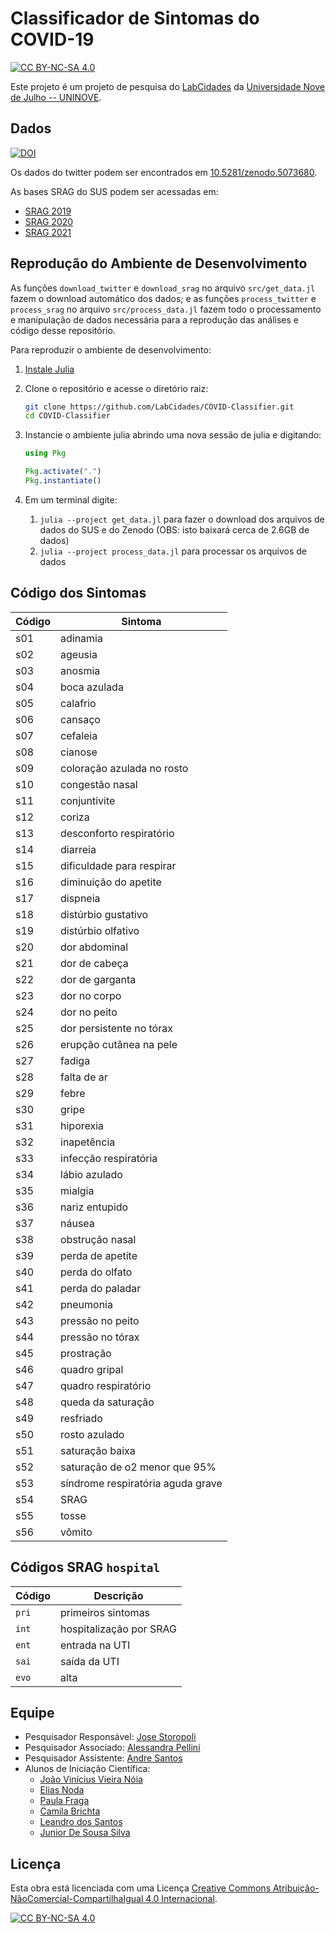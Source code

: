 # Classificador de Sintomas do COVID-19

[![CC BY-NC-SA 4.0][cc-by-nc-sa-shield]][cc-by-nc-sa]

Este projeto é um projeto de pesquisa do [LabCidades](https://github.com/LabCidades/) da [Universidade Nove de Julho -- UNINOVE](https://uninove.br).

## Dados
[![DOI](https://zenodo.org/badge/DOI/10.5281/zenodo.5073680.svg)](https://doi.org/10.5281/zenodo.5073680)

Os dados do twitter podem ser encontrados em [10.5281/zenodo.5073680](https://doi.org/10.5281/zenodo.5073680).

As bases SRAG do SUS podem ser acessadas em:
* [SRAG 2019](https://opendatasus.saude.gov.br/dataset/bd-srag-2019)
* [SRAG 2020](https://opendatasus.saude.gov.br/dataset/bd-srag-2020)
* [SRAG 2021](https://opendatasus.saude.gov.br/dataset/bd-srag-2021)

## Reprodução do Ambiente de Desenvolvimento

As funções `download_twitter` e `download_srag` no arquivo `src/get_data.jl` fazem o download automático dos dados; e as funções `process_twitter` e `process_srag` no arquivo `src/process_data.jl` fazem todo o processamento e manipulação de dados necessária para a reprodução das análises e código desse repositório.

Para reproduzir o ambiente de desenvolvimento:

1. [Instale Julia](https://julialang.org/downloads/)

2. Clone o repositório e acesse o diretório raiz:
   ```bash
   git clone https://github.com/LabCidades/COVID-Classifier.git
   cd COVID-Classifier
   ```

3. Instancie o ambiente julia abrindo uma nova sessão de julia e digitando:
   ```julia
   using Pkg

   Pkg.activate(".")
   Pkg.instantiate()
   ```
4. Em um terminal digite:
   1. `julia --project get_data.jl` para fazer o download dos arquivos de dados do SUS e do Zenodo (OBS: isto baixará cerca de 2.6GB de dados)
   2. `julia --project process_data.jl` para processar os arquivos de dados

## Código dos Sintomas

Código | Sintoma
--- | ---
s01 | adinamia
s02 | ageusia
s03 | anosmia
s04 | boca azulada
s05 | calafrio
s06 | cansaço
s07 | cefaleia
s08 | cianose
s09 | coloração azulada no rosto
s10 | congestão nasal
s11 | conjuntivite
s12 | coriza
s13 | desconforto respiratório
s14 | diarreia
s15 | dificuldade para respirar
s16 | diminuição do apetite
s17 | dispneia
s18 | distúrbio gustativo
s19 | distúrbio olfativo
s20 | dor abdominal
s21 | dor de cabeça
s22 | dor de garganta
s23 | dor no corpo
s24 | dor no peito
s25 | dor persistente no tórax
s26 | erupção cutânea na pele
s27 | fadiga
s28 | falta de ar
s29 | febre
s30 | gripe
s31 | hiporexia
s32 | inapetência
s33 | infecção respiratória
s34 | lábio azulado
s35 | mialgia
s36 | nariz entupido
s37 | náusea
s38 | obstrução nasal
s39 | perda de apetite
s40 | perda do olfato
s41 | perda do paladar
s42 | pneumonia
s43 | pressão no peito
s44 | pressão no tórax
s45 | prostração
s46 | quadro gripal
s47 | quadro respiratório
s48 | queda da saturação
s49 | resfriado
s50 | rosto azulado
s51 | saturação baixa
s52 | saturação de o2 menor que 95%
s53 | síndrome respiratória aguda grave
s54 | SRAG
s55 | tosse
s56 | vômito

## Códigos SRAG `hospital`

Código | Descrição
--- | ---
`pri` | primeiros sintomas
`int` | hospitalização por SRAG
`ent` | entrada na UTI
`sai` | saída da UTI
`evo` | alta

## Equipe

* Pesquisador Responsável: [Jose Storopoli](https://github.com/storopoli)
* Pesquisador Associado: [Alessandra Pellini](https://github.com/acgpellini)
* Pesquisador Assistente: [Andre Santos](https://github.com/andrelmfsantos)
* Alunos de Iniciação Científica:
  * [João Vinícius Vieira Nóia](https://github.com/vinivieiran)
  * [Elias Noda](https://github.com/Elias-Noda)
  * [Paula Fraga](https://github.com/Paula-Fraga)
  * [Camila Brichta](https://github.com/camibrichta)
  * [Leandro dos Santos](https://github.com/leandrors91)
  * [Junior De Sousa Silva](https://github.com/juniorghostinthewires)

## Licença

Esta obra está licenciada com uma Licença [Creative Commons Atribuição-NãoComercial-CompartilhaIgual 4.0 Internacional][cc-by-nc-sa].

[![CC BY-NC-SA 4.0][cc-by-nc-sa-image]][cc-by-nc-sa]

[cc-by-nc-sa]: http://creativecommons.org/licenses/by-nc-sa/4.0/
[cc-by-nc-sa-image]: https://licensebuttons.net/l/by-nc-sa/4.0/88x31.png
[cc-by-nc-sa-shield]: https://img.shields.io/badge/License-CC%20BY--NC--SA%204.0-lightgrey.svg

